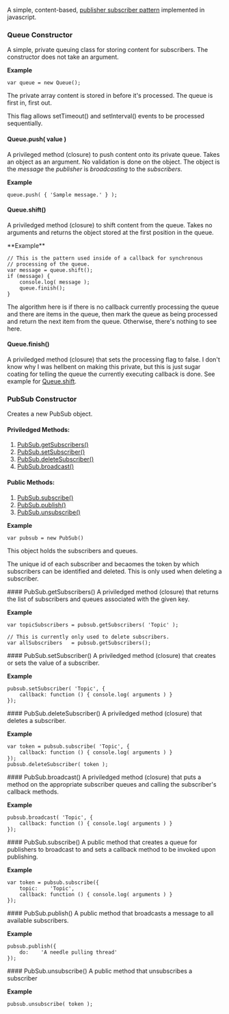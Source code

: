 A simple, content-based, [publisher subscriber pattern](http://en.wikipedia.org/wiki/Publish%E2%80%93subscribe_pattern)
implemented in javascript.

### Queue Constructor
A simple, private queuing class for storing content for subscribers.
The constructor does not take an argument.

**Example**  

    var queue = new Queue();

The private array content is stored in before it's processed.  The queue
is first in, first out.

This flag allows setTimeout() and setInterval() events to be processed
sequentially.   

#### Queue.push( value )
A privileged method (closure) to push content onto its private queue.
Takes an object as an argument.  No validation is done on the object. 
The object is the *message* the *publisher* is *broadcasting* to the
*subscribers*.

**Example**

    queue.push( { 'Sample message.' } );

#### Queue.shift()
A priviledged method (closure) to shift content from the queue.  Takes no
arguments and returns the object stored at the first position in the
queue.  

<a id="queue.shift" />
**Example** 

    // This is the pattern used inside of a callback for synchronous
    // processing of the queue.
    var message = queue.shift();
    if (message) {
        console.log( message );  
        queue.finish();
    }

The algorithm here is if there is no callback currently processing the
queue and there are items in the queue, then mark the queue as being
processed and return the next item from the queue.  Otherwise, there's 
nothing to see here.

#### Queue.finish()
A priviledged method (closure) that sets the processing flag to false.
I don't know why I was hellbent on making this private, but this is just
sugar coating for telling the queue the currently executing callback
is done.  See example for [Queue.shift](#queue.shift).

### PubSub Constructor
Creates a new PubSub object.
#### Priviledged Methods:
1.  [PubSub.getSubscribers()](#pubsub.getSubscribers)
2.  [PubSub.setSubscriber()](#pubsub.setSubscriber)
3.  [PubSub.deleteSubscriber()](#pubsub.deleteSubscruibe)
4.  [PubSub.broadcast()](#pubsub.broadcast)
#### Public Methods:
1.  [PubSub.subscribe()](#pubsub.subscribe)
2.  [PubSub.publish()](#pubsub.publish)
3.  [PubSub.unsubscribe()](#pubsub.unsubscribe)

**Example**

    var pubsub = new PubSub()

This object holds the subscribers and queues.

The unique id of each subscriber and becaomes the token by which subscribers
can be identified and deleted.  This is only used when deleting a subscriber.

<a id="pubsub.getSubscribers" />
#### PubSub.getSubscribers()
A priviledged method (closure) that returns the list of subscribers and
queues associated with the given key.

**Example**

    var topicSubscribers = pubsub.getSubscribers( 'Topic' );
    
    // This is currently only used to delete subscribers.
    var allSubscribers   = pubsub.getSubscribers();

<a id="pubsub.setSubscriber" />
#### PubSub.setSubscriber()
A priviledged method (closure) that creates or sets the value of a
subscriber.

**Example**

    pubsub.setSubscriber( 'Topic', {
        callback: function () { console.log( arguments ) }
    });

<a id="pubsub.deleteSubscriber" /> 
#### PubSub.deleteSubscriber()
A priviledged method (closure) that deletes a subscriber.

**Example**

    var token = pubsub.subscribe( 'Topic', {
        callback: function () { console.log( arguments ) }
    });
    pubsub.deleteSubscriber( token );

<a id="pubsub.broadcast" /> 
#### PubSub.broadcast()
A priviledged method (closure) that puts a method on the appropriate
subscriber queues and calling the subscriber's callback methods.

**Example**

    pubsub.broadcast( 'Topic', {
        callback: function () { console.log( arguments ) }
    });

<a id="pubsub.subscribe" /> 
#### PubSub.subscribe()
A public method that creates a queue for publishers to broadcast to and sets
a callback method to be invoked upon publishing.

**Example**

    var token = pubsub.subscribe({
        topic:    'Topic',
        callback: function () { console.log( arguments ) }
    });

<a id="pubsub.publish" />
#### PubSub.publish()
A public method that broadcasts a message to all available subscribers.

**Example**

    pubsub.publish({
        do:    'A needle pulling thread'
    });

<a id="pubsub.unsubscribe" />
#### PubSub.unsubscribe()
A public method that unsubscribes a subscriber

**Example**

    pubsub.unsubscribe( token );
